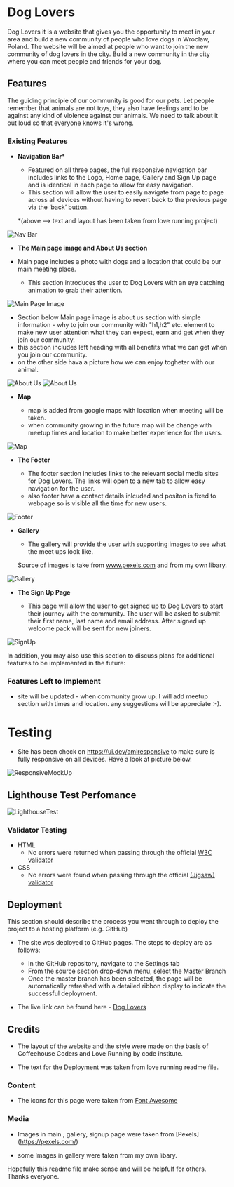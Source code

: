 # Dog Lovers

Dog Lovers it is a website that gives you the opportunity to meet in your area and build a new community of people who love dogs in Wroclaw, Poland. 
The website will be aimed at people who want to join the new community of dog lovers in the city. Build a new community in the city where you can meet people and friends for your dog. 

## Features 

The guiding principle of our community is good for our pets. Let people remember that animals are not toys, they also have feelings and to be against any kind of violence against our animals. We need to talk about it out loud so that everyone knows it's wrong.

### Existing Features

- __Navigation Bar__*

  - Featured on all three pages, the full responsive navigation bar includes links to the Logo, Home page, Gallery and Sign Up page and is identical in each page to allow for easy navigation.
  - This section will allow the user to easily navigate from page to page across all devices without having to revert back to the previous page via the ‘back’ button. 

  *(above --> text and layout has been taken from love running project)

![Nav Bar](assets/read-me-images/navbar.jpg)

- __The Main page image and About Us section__

- Main page includes a photo with dogs and a location that could be our main meeting place. 
  - This section introduces the user to Dog Lovers with an eye catching animation to grab their attention.

![Main Page Image](assets/read-me-images/mainimage.jpg)

  - Section below Main page image is about us section with simple information - why to join our community with "h1,h2" etc. element to make new user attention what they can expect, earn and get when they join our community.
  - this section includes left heading with all benefits what we can get when you join our community.
  - on the other side hava a picture how we can enjoy togheter with our animal.

![About Us](assets/read-me-images/aboutus1.jpg)
![About Us](assets/read-me-images/aboutus2.jpg)

- __Map__ 

  - map is added from google maps with location when meeting will be taken.
  - when community growing in the future map will be change with meetup times and location to make better experience for the users.

![Map](assets/read-me-images/map.jpg)

- __The Footer__ 

  - The footer section includes links to the relevant social media sites for Dog Lovers. The links will open to a new tab to allow easy navigation for the user. 
  - also footer have a contact details inlcuded and positon is fixed to webpage so is visible all the time for new users. 

![Footer](assets/read-me-images/footer.jpg)

- __Gallery__

  - The gallery will provide the user with supporting images to see what the meet ups look like. 

  Source of images is take from www.pexels.com and from my own libary. 
   

![Gallery](assets/read-me-images/gallery.jpg)

- __The Sign Up Page__

  - This page will allow the user to get signed up to Dog Lovers to start their journey with the community. The user will be asked to submit their first name, last name and email address. After signed up welcome pack will be sent for new joiners.

![SignUp](assets/read-me-images/signuppage.jpg)


In addition, you may also use this section to discuss plans for additional features to be implemented in the future:

### Features Left to Implement

- site will be updated - when community grow up. I will add meetup section with times and location. any suggestions will be appreciate :-).

# Testing 

- Site has been check on https://ui.dev/amiresponsive to make sure is fully responsive on all devices. Have a look at picture below. 

![ResponsiveMockUp](assets/read-me-images/responsive-mockup.webp)

## Lighthouse Test Perfomance

![LighthouseTest](assets/read-me-images/lighthousetest.jpg)

### Validator Testing 

- HTML
  - No errors were returned when passing through the official [W3C validator](assets/read-me-images/htmlvalidator.jpg)
- CSS
  - No errors were found when passing through the official [(Jigsaw) validator](assets/read-me-images/cssvalidator.jpg)

## Deployment

This section should describe the process you went through to deploy the project to a hosting platform (e.g. GitHub) 

- The site was deployed to GitHub pages. The steps to deploy are as follows: 
  - In the GitHub repository, navigate to the Settings tab 
  - From the source section drop-down menu, select the Master Branch
  - Once the master branch has been selected, the page will be automatically refreshed with a detailed ribbon display to indicate the successful deployment. 

- The live link can be found here - [Dog Lovers](https://jacekck.github.io/Dogs-Lovers-Community/index.html)


## Credits 

 - The layout of the website and the style were made on the basis of Coffeehouse Coders and Love Running by code institute. 

 - The text for the Deployment was taken from love running readme file.

### Content 

- The icons for this page were taken from [Font Awesome](https://fontawesome.com/)

### Media

- Images in main , gallery, signup page were taken from [Pexels] (https://pexels.com/)

- some Images in gallery were taken from my own libary.

 Hopefully this readme file make sense and will be helpfulf for others. Thanks everyone.





